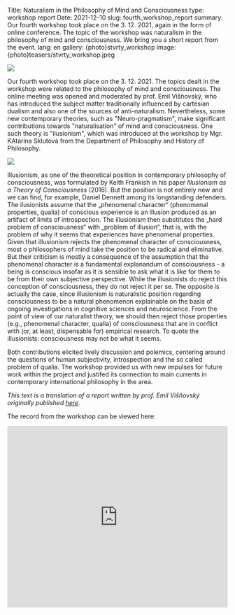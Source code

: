 Title: Naturalism in the Philosophy of Mind and Consciousness
type: workshop report
Date: 2021-12-10
slug: fourth_workshop_report
summary: Our fourth workshop took place on the 3. 12. 2021, again in the form of online conference. The topic of the workshop was naturalism in the philosophy of mind and consciousness. We bring you a short report from the event.
lang: en
gallery: {photo}stvrty_workshop
image: {photo}teasers/stvrty_workshop.jpeg

<img class="right" src="{static}/photos/stvrty_workshop/fourth_workshop_1.jpg">

Our fourth workshop took place on the 3. 12. 2021. The topics dealt in the
workshop were related to the philosophy of mind and consciousness. The online
meeting was opened and moderated by prof. Emil Višňovský, who has introduced the
subject matter traditionally influenced by cartesian dualism and also one of the
sources of anti-naturalism. Nevertheless, some new contemporary theories, such
as "Neuro-pragmatism", make significant contributions towards "naturalisation"
of mind and consciousness. One such theory is "ilusionism", which was introduced
at the workshop by Mgr. KAtarína Sklutová from the Department of Philosophy and
History of Philosophy.

<img class="left" src="{static}/photos/stvrty_workshop/fourth_workshop_2.jpg">

Illusionism, as one of the theoretical position in contemporary philosophy of
consciousness, was formulated by Keith Frankish in his paper *Illusionism as a
Theory of Consciousness* (2016). But the position is not entirely new and we can
find, for example, Daniel Dennett among its longstanding defenders. The
ilusionists assume that the „phenomenal character“ (phenomenal properties,
qualia) of conscious experience is an illusion produced as an artifact of limits
of introspection. The illusionism then substitutes the „hard problem of
consciousness“ with „problem of illusion“, that is, with the problem of why it
seems that experiences have phenomenal properties. Given that illusionism
rejects the phenomenal character of consciousness, most o philosophers of mind
take the position to be radical and eliminative. But their criticism
is mostly a consequence of the assumption that the phenomenal character is a
fundamental explanandum of consciousness - a being is conscious insofar as it
is sensible to ask what it is like for them to be from their own subjective
perspective. While the illusionists do reject this conception of consciousness,
they do not reject it per se. The opposite is actually the case, since
illusionism is naturalistic position regarding consciousness to be a natural
phenomenon explainable on the basis of ongoing investigations in cognitive
sciences and neuroscience. From the point of view of our naturalist theory, we
should then reject those properties (e.g., 
phenomenal character, qualia) of consciousness that are in conflict with (or, at
least, dispensable for) empirical research. To quote the illusionists:
consciousness may not be what it seems.

Both contributions elicited lively discussion and polemics, centering around the
questions of human subjectivity, introspection and the so called problem of
qualia. The workshop provided us with new impulses for future work within the
project and justifed its connection to main currents in contemporary
international philosophy in the area.

*This text is a translation of a report written by prof. Emil Višňovský originally published [here](https://cdv.uniba.sk/detail-aktuality/back_to_page/mediacia-vyuzitie-komunikacie-s-prvkami-mediacnych-zrucnosti-v-skolskej-praxi-riesenia-ko/article/naturalizmus-vo-filozofii-mysle-a-vedomia/).*

The record from the workshop can be viewed here:
<iframe width="100%" height="415" src="https://www.youtube.com/embed/n3ACu6uIV6o" title="YouTube video player" frameborder="0" allow="accelerometer; autoplay; clipboard-write; encrypted-media; gyroscope; picture-in-picture" allowfullscreen></iframe>


